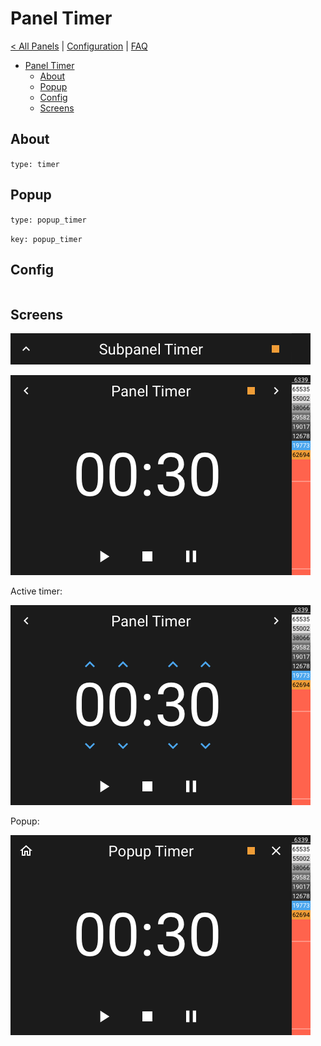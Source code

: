 # Panel Timer

[< All Panels](README.md) | [Configuration](../Config.md) | [FAQ](../FAQ.md)

- [Panel Timer](#panel-timer)
  - [About](#about)
  - [Popup](#popup)
  - [Config](#config)
  - [Screens](#screens)

## About

`type: timer`

## Popup

`type: popup_timer`

`key: popup_timer`

## Config

```yaml
```

## Screens

![Subpanel Timer](../assets/subpanel_timer.png)

![Panel Timer](../assets/panel_timer.png)

Active timer:

![Panel Timer Inactive](../assets/panel_timer_inactive.png)

Popup:

![Popup Timer](../assets/popup_timer.png)

